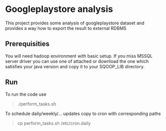 # Googleplaystore analysis
This project provides some analysis of googleplaystore dataset and provides a way how to export the result to external RDBMS

## Prerequisities
You will need hadoop environment with basic setup.
If you miss MSSQL server driver you can use one of attached or download the one which satisfies your java version
and copy it to your SQOOP_LIB directory.

## Run
To run the code use 
> ./perform_tasks.sh 

To schedule daily/weekly/... updates copy to cron with corresponding paths
> cp perform_tasks.sh /etc/cron.daily

